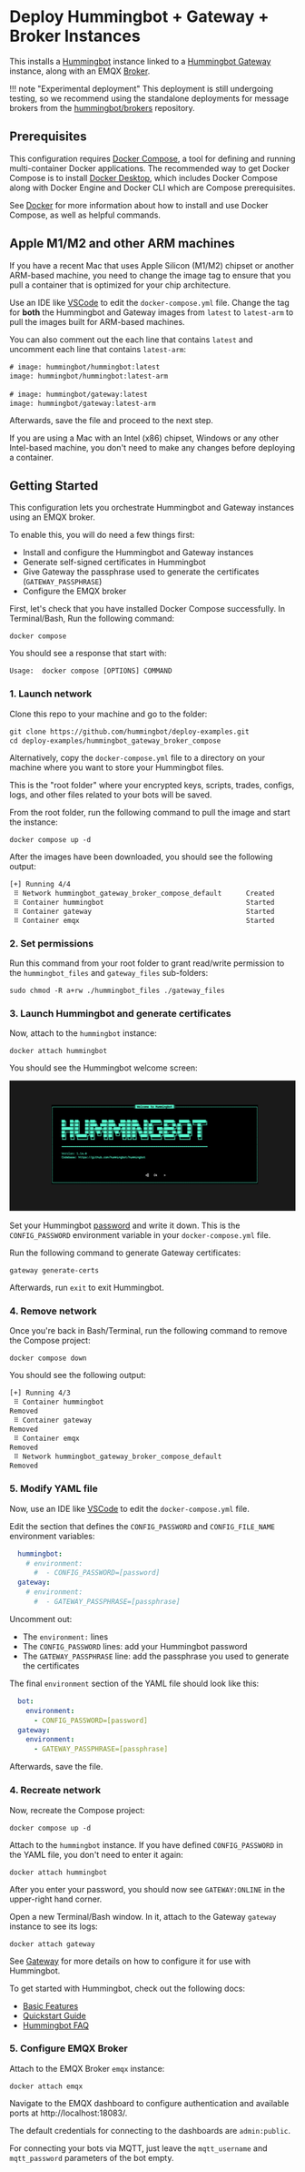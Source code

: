 # Deploy Hummingbot + Gateway + Broker Instances

This installs a [Hummingbot](https://github.com/hummingbot/hummingbot) instance linked to a [Hummingbot Gateway](https://github.com/hummingbot/gateway) instance, along with an EMQX [Broker](https://github.com/hummingbot/brokers).

!!! note "Experimental deployment"
    This deployment is still undergoing testing, so we recommend using the standalone deployments for message brokers from the [hummingbot/brokers](https://github.com/hummingbot/brokers) repository.

## Prerequisites

This configuration requires [Docker Compose](https://docs.docker.com/compose/), a tool for defining and running multi-container Docker applications. The recommended way to get Docker Compose is to install [Docker Desktop](https://www.docker.com/products/docker-desktop/), which includes Docker Compose along with Docker Engine and Docker CLI which are Compose prerequisites.

See [Docker](../DOCKER.md) for more information about how to install and use Docker Compose, as well as helpful commands.

## Apple M1/M2 and other ARM machines

If you have a recent Mac that uses Apple Silicon (M1/M2) chipset or another ARM-based machine, you need to change the image tag to ensure that you pull a container that is optimized for your chip architecture. 

Use an IDE like [VSCode](https://code.visualstudio.com/) to edit the `docker-compose.yml` file. Change the tag for **both** the Hummingbot and Gateway images from `latest` to `latest-arm` to pull the images built for ARM-based machines. 

You can also comment out the each line that contains `latest` and uncomment each line that contains `latest-arm`:
```
# image: hummingbot/hummingbot:latest
image: hummingbot/hummingbot:latest-arm

# image: hummingbot/gateway:latest
image: hummingbot/gateway:latest-arm
```

Afterwards, save the file and proceed to the next step.

If you are using a Mac with an Intel (x86) chipset, Windows or any other Intel-based machine, you don't need to make any changes before deploying a container.

## Getting Started

This configuration lets you orchestrate Hummingbot and Gateway instances using an EMQX broker.

To enable this, you will do need a few things first:
- Install and configure the Hummingbot and Gateway instances
- Generate self-signed certificates in Hummingbot
- Give Gateway the passphrase used to generate the certificates (`GATEWAY_PASSPHRASE`)
- Configure the EMQX broker

First, let's check that you have installed Docker Compose successfully. In Terminal/Bash, Run the following command:
```
docker compose
```

You should see a response that start with:
```
Usage:  docker compose [OPTIONS] COMMAND
```

### 1. Launch network

Clone this repo to your machine and go to the folder:
```
git clone https://github.com/hummingbot/deploy-examples.git
cd deploy-examples/hummingbot_gateway_broker_compose
```

Alternatively, copy the `docker-compose.yml` file to a directory on your machine where you want to store your Hummingbot files. 

This is the "root folder" where your encrypted keys, scripts, trades, configs, logs, and other files related to your bots will be saved.

From the root folder, run the following command to pull the image and start the instance:
```
docker compose up -d
```

After the images have been downloaded, you should see the following output:
```
[+] Running 4/4
 ⠿ Network hummingbot_gateway_broker_compose_default      Created
 ⠿ Container hummingbot                                   Started
 ⠿ Container gateway                                      Started
 ⠿ Container emqx                                         Started      
```

### 2. Set permissions

Run this command from your root folder to grant read/write permission to the `hummingbot_files` and `gateway_files` sub-folders:
```
sudo chmod -R a+rw ./hummingbot_files ./gateway_files
```


### 3. Launch Hummingbot and generate certificates

Now, attach to the `hummingbot` instance:
```
docker attach hummingbot
```

You should see the Hummingbot welcome screen:

![welcome screen](../welcome.png)

Set your Hummingbot [password](https://docs.hummingbot.org/operation/password/) and write it down. This is the `CONFIG_PASSWORD` environment variable in your `docker-compose.yml` file.

Run the following command to generate Gateway certificates:
```
gateway generate-certs
```

Afterwards, run `exit` to exit Hummingbot. 

### 4. Remove network

Once you're back in Bash/Terminal, run the following command to remove the Compose project:
```
docker compose down
```
You should see the following output:
```
[+] Running 4/3 
 ⠿ Container hummingbot                                         Removed
 ⠿ Container gateway                                            Removed
 ⠿ Container emqx                                               Removed
 ⠿ Network hummingbot_gateway_broker_compose_default            Removed
```  

### 5. Modify YAML file

Now, use an IDE like [VSCode](https://code.visualstudio.com/) to edit the `docker-compose.yml` file.

Edit the section that defines the `CONFIG_PASSWORD` and `CONFIG_FILE_NAME` environment variables:
```yaml
  hummingbot:
    # environment:
      #  - CONFIG_PASSWORD=[password]
  gateway:
    # environment:
      #  - GATEWAY_PASSPHRASE=[passphrase]
```

Uncomment out:
 * The `environment:` lines
 * The `CONFIG_PASSWORD` lines: add your Hummingbot password
 * The `GATEWAY_PASSPHRASE` line: add the passphrase you used to generate the certificates

The final `environment` section of the YAML file should look like this:
```yaml
  bot:
    environment:
      - CONFIG_PASSWORD=[password]
  gateway:
    environment:
      - GATEWAY_PASSPHRASE=[passphrase]
```

Afterwards, save the file.

### 4. Recreate network

Now, recreate the Compose project:
```
docker compose up -d
```


Attach to the `hummingbot` instance. If you have defined `CONFIG_PASSWORD` in the YAML file, you don't need to enter it again:
```
docker attach hummingbot
```

After you enter your password, you should now see `GATEWAY:ONLINE` in the upper-right hand corner.

Open a new Terminal/Bash window. In it, attach to the Gateway `gateway` instance to see its logs:
```
docker attach gateway
```

See [Gateway](https://docs.hummingbot.org/gateway/) for more details on how to configure it for use with Hummingbot.

To get started with Hummingbot, check out the following docs:

* [Basic Features](https://docs.hummingbot.org/operation/)
* [Quickstart Guide](https://docs.hummingbot.org/quickstart/)
* [Hummingbot FAQ](https://docs.hummingbot.org/faq/)

### 5. Configure EMQX Broker

Attach to the EMQX Broker `emqx` instance:
```
docker attach emqx
```

Navigate to the EMQX dashboard to configure authentication and available ports at http://localhost:18083/. 

The default credentials for connecting to the dashboards are `admin:public`. 

For connecting your bots via MQTT, just leave the `mqtt_username` and `mqtt_password` parameters of the bot empty.
